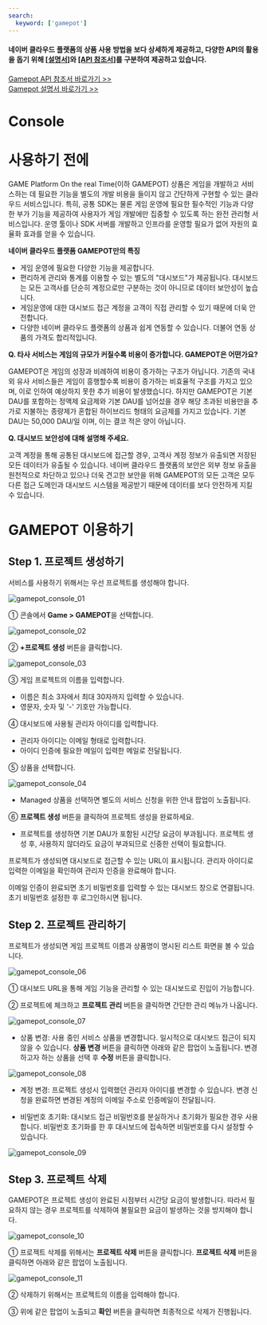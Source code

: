 ```yaml
---
search:
  keyword: ['gamepot']
---
```


#### **네이버 클라우드 플랫폼의 상품 사용 방법을 보다 상세하게 제공하고, 다양한 API의 활용을 돕기 위해 <a href="https://guide.ncloud-docs.com/docs/ko/home" target="_blank">[설명서]</a>와 <a href="https://api.ncloud-docs.com/docs/ko/home" target="_blank">[API 참조서]</a>를 구분하여 제공하고 있습니다.**

<a href="https://api.ncloud-docs.com/docs/game-gamepot-index" target="_blank">Gamepot API 참조서 바로가기 >></a><br />
<a href="https://guide.ncloud-docs.com/docs/game-gamepotconsole" target="_blank">Gamepot 설명서 바로가기 >></a>

# Console

# 사용하기 전에

GAME Platform On the real Time(이하 GAMEPOT) 상품은 게임을 개발하고 서비스하는 데 필요한 기능을 별도의 개발 비용을 들이지 않고 간단하게 구현할 수 있는 클라우드 서비스입니다. 특히, 공통 SDK는 물론 게임 운영에 필요한 필수적인 기능과 다양한 부가 기능을 제공하여 사용자가 게임 개발에만 집중할 수 있도록 하는 완전 관리형 서비스입니다. 운영 툴이나 SDK 서버를 개발하고 인프라를 운영할 필요가 없어 자원의 효율화 효과를 얻을 수 있습니다.

**네이버 클라우드 플랫폼 GAMEPOT만의 특징**

- 게임 운영에 필요한 다양한 기능을 제공합니다.
- 편리하게 관리와 통계를 이용할 수 있는 별도의 "대시보드"가 제공됩니다. 대시보드는 모든 고객사를 단순히 계정으로만 구분하는 것이 아니므로 데이터 보안성이 높습니다.
- 게임운영에 대한 대시보드 접근 계정을 고객이 직접 관리할 수 있기 때문에 더욱 안전합니다.
- 다양한 네이버 클라우드 플랫폼의 상품과 쉽게 연동할 수 있습니다. 더불어 연동 상품의 가격도 합리적입니다.

**Q. 타사 서비스는 게임의 규모가 커질수록 비용이 증가합니다. GAMEPOT은 어떤가요?**

GAMEPOT은 게임의 성장과 비례하여 비용이 증가하는 구조가 아닙니다. 기존의 국내외 유사 서비스들은 게임이 흥행할수록 비용이 증가하는 비효율적 구조를 가지고 있으며, 이로 인하여 예상하지 못한 추가 비용이 발생했습니다. 하지만 GAMEPOT은 기본 DAU를 포함하는 정액제 요금제와 기본 DAU를 넘어섰을 경우 해당 초과된 비용만을 추가로 지불하는 종량제가 혼합된 하이브리드 형태의 요금제를 가지고 있습니다. 기본 DAU는 50,000 DAU/일 이며, 이는 결코 적은 양이 아닙니다.

**Q. 대시보드 보안성에 대해 설명해 주세요.**

고객 계정을 통해 공통된 대시보드에 접근할 경우, 고객사 계정 정보가 유출되면 저장된 모든 데이터가 유출될 수 있습니다. 네이버 클라우드 플랫폼의 보안은 외부 정보 유출을 원천적으로 차단하고 있으나 더욱 견고한 보안을 위해 GAMEPOT의 모든 고객은 모두 다른 접근 도메인과 대시보드 시스템을 제공받기 때문에 데이터를 보다 안전하게 지킬 수 있습니다.

# GAMEPOT 이용하기

## Step 1. 프로젝트 생성하기

서비스를 사용하기 위해서는 우선 프로젝트를 생성해야 합니다.

![gamepot_console_01](./images/gamepot_console_01.png)

① 콘솔에서 **Game > GAMEPOT**을 선택합니다.

![gamepot_console_02](./images/gamepot_console_02.png)

② **+프로젝트 생성** 버튼을 클릭합니다.

![gamepot_console_03](./images/gamepot_console_03.png)

③ 게임 프로젝트의 이름을 입력합니다.

- 이름은 최소 3자에서 최대 30자까지 입력할 수 있습니다.
- 영문자, 숫자 및 '-' 기호만 가능합니다.

④ 대시보드에 사용될 관리자 아이디를 입력합니다.

- 관리자 아이디는 이메일 형태로 입력합니다.
- 아이디 인증에 필요한 메일이 입력한 메일로 전달됩니다.

⑤ 상품을 선택합니다.

![gamepot_console_04](./images/gamepot_console_04.png)

- Managed 상품을 선택하면 별도의 서비스 신청을 위한 안내 팝업이 노출됩니다.

⑥ **프로젝트 생성** 버튼을 클릭하여 프로젝트 생성을 완료하세요.

- 프로젝트를 생성하면 기본 DAU가 포함된 시간당 요금이 부과됩니다. 프로젝트 생성 후, 사용하지 않더라도 요금이 부과되므로 신중한 선택이 필요합니다.

프로젝트가 생성되면 대시보드로 접근할 수 있는 URL이 표시됩니다. 관리자 아이디로 입력한 이메일을 확인하여 관리자 인증을 완료해야 합니다.

이메일 인증이 완료되면 초기 비밀번호를 입력할 수 있는 대시보드 창으로 연결됩니다. 초기 비밀번호 설정한 후 로그인하시면 됩니다.

## Step 2. 프로젝트 관리하기

프로젝트가 생성되면 게임 프로젝트 이름과 상품명이 명시된 리스트 화면을 볼 수 있습니다.

![gamepot_console_06](./images/gamepot_console_06.png)

① 대시보드 URL을 통해 게임 기능을 관리할 수 있는 대시보드로 진입이 가능합니다.

② 프로젝트에 체크하고 **프로젝트 관리** 버튼을 클릭하면 간단한 관리 메뉴가 나옵니다.

![gamepot_console_07](./images/gamepot_console_07.png)

- 상품 변경: 사용 중인 서비스 상품을 변경합니다. 일시적으로 대시보드 접근이 되지 않을 수 있습니다. **상품 변경** 버튼을 클릭하면 아래와 같은 팝업이 노출됩니다. 변경하고자 하는 상품을 선택 후 **수정** 버튼을 클릭합니다.

![gamepot_console_08](./images/gamepot_console_08.png)

- 계정 변경: 프로젝트 생성시 입력했던 관리자 아이디를 변경할 수 있습니다. 변경 신청을 완료하면 변경된 계정의 이메일 주소로 인증메일이 전달됩니다.

- 비밀번호 초기화: 대시보드 접근 비밀번호를 분실하거나 초기화가 필요한 경우 사용합니다. 비밀번호 초기화를 한 후 대시보드에 접속하면 비밀번호를 다시 설정할 수 있습니다.

![gamepot_console_09](./images/gamepot_console_09.png)

## Step 3. 프로젝트 삭제

GAMEPOT은 프로젝트 생성이 완료된 시점부터 시간당 요금이 발생합니다. 따라서 필요하지 않는 경우 프로젝트를 삭제하여 불필요한 요금이 발생하는 것을 방지해야 합니다.

![gamepot_console_10](./images/gamepot_console_10.png)

① 프로젝트 삭제를 위해서는 **프로젝트 삭제** 버튼을 클릭합니다. **프로젝트 삭제** 버튼을 클릭하면 아래와 같은 팝업이 노출됩니다.

![gamepot_console_11](./images/gamepot_console_11.png)

② 삭제하기 위해서는 프로젝트의 이름을 입력해야 합니다.

③ 위에 같은 팝업이 노출되고 **확인** 버튼을 클릭하면 최종적으로 삭제가 진행됩니다.
